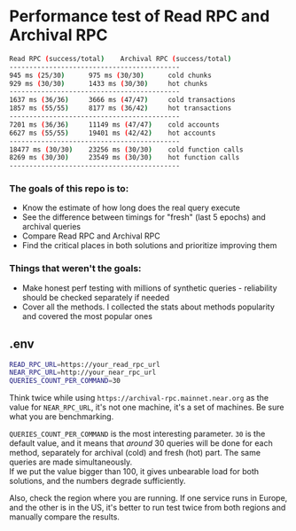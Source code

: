 # Performance test of Read RPC and Archival RPC

```bash
Read RPC (success/total)	Archival RPC (success/total)
-------------------------------------------
945 ms (25/30)		975 ms (30/30)		cold chunks
929 ms (30/30)		1433 ms (30/30)		hot chunks
-------------------------------------------
1637 ms (36/36)		3666 ms (47/47)		cold transactions
1857 ms (55/55)		8177 ms (36/42)		hot transactions
-------------------------------------------
7201 ms (36/36)		11149 ms (47/47)	cold accounts
6627 ms (55/55)		19401 ms (42/42)	hot accounts
-------------------------------------------
18477 ms (30/30)	23256 ms (30/30)	cold function calls
8269 ms (30/30)		23549 ms (30/30)	hot function calls
-------------------------------------------
```

### The goals of this repo is to:
- Know the estimate of how long does the real query execute
- See the difference between timings for "fresh" (last 5 epochs) and archival queries
- Compare Read RPC and Archival RPC
- Find the critical places in both solutions and prioritize improving them

### Things that weren't the goals:
- Make honest perf testing with millions of synthetic queries - reliability should be checked separately if needed
- Cover all the methods. I collected the stats about methods popularity and covered the most popular ones

## .env

```bash
READ_RPC_URL=https://your_read_rpc_url
NEAR_RPC_URL=http://your_near_rpc_url
QUERIES_COUNT_PER_COMMAND=30
```

Think twice while using `https://archival-rpc.mainnet.near.org` as the value for `NEAR_RPC_URL`, it's not one machine, it's a set of machines. Be sure what you are benchmarking.


`QUERIES_COUNT_PER_COMMAND` is the most interesting parameter. `30` is the default value, and it means that _around_ 30 queries will be done for each method, separately for archival (cold) and fresh (hot) part. The same queries are made simultaneously.  
If we put the value bigger than 100, it gives unbearable load for both solutions, and the numbers degrade sufficiently.

Also, check the region where you are running. If one service runs in Europe, and the other is in the US, it's better to run test twice from both regions and manually compare the results.
